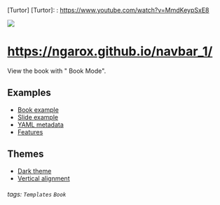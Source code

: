 

   [Turtor]
   [Turtor]: : https://www.youtube.com/watch?v=MmdKeypSxE8

![](https://i.imgur.com/L3R6Rvt.png)

# https://ngarox.github.io/navbar_1/

View the book with "<i class="fa fa-book fa-fw"></i> Book Mode".

Examples
---
- [Book example](/s/book-example)
- [Slide example](/s/slide-example)
- [YAML metadata](/s/yaml-metadata)
- [Features](/s/features)

Themes
---
- [Dark theme](/theme-dark?both)
- [Vertical alignment](/theme-vertical-writing?both)

###### tags: `Templates` `Book`
